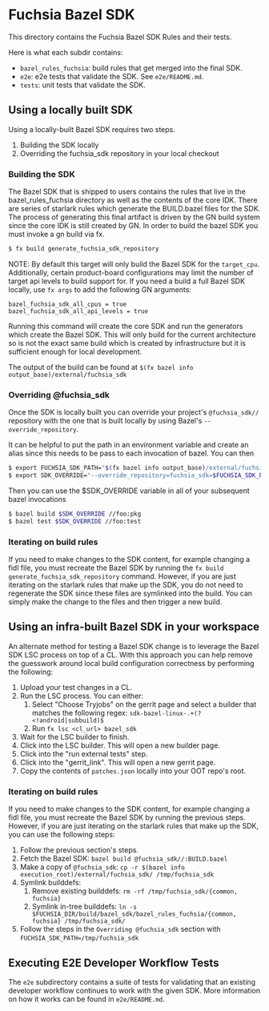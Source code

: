 # Fuchsia Bazel SDK

This directory contains the Fuchsia Bazel SDK Rules and their tests.

Here is what each subdir contains:

- `bazel_rules_fuchsia`: build rules that get merged into the final SDK.
- `e2e`: e2e tests that validate the SDK. See `e2e/README.md`.
- `tests`: unit tests that validate the SDK.

## Using a locally built SDK

Using a locally-built Bazel SDK requires two steps.

1. Building the SDK locally
1. Overriding the fuchsia_sdk repository in your local checkout

### Building the SDK

The Bazel SDK that is shipped to users contains the rules that live in the
bazel_rules_fuchsia directory as well as the contents of the core IDK. There are
series of starlark rules which generate the BUILD.bazel files for the SDK. The
process of generating this final artifact is driven by the GN build system since
the core IDK is still created by GN. In order to build the bazel SDK you must
invoke a gn build via fx.

```bash
$ fx build generate_fuchsia_sdk_repository
```

NOTE: By default this target will only build the Bazel SDK for the `target_cpu`.
Additionally, certain product-board configurations may limit the number of
target api levels to build support for.
If you need a build a full Bazel SDK locally, use `fx args` to add the following
GN arguments:

```
bazel_fuchsia_sdk_all_cpus = true
bazel_fuchsia_sdk_all_api_levels = true
```

Running this command will create the core SDK and run the generators which
create the Bazel SDK. This will only build for the current architecture so is
not the exact same build which is created by infrastructure but it is sufficient
enough for local development.

The output of the build can be found at
`$(fx bazel info output_base)/external/fuchsia_sdk`

### Overriding @fuchsia_sdk

Once the SDK is locally built you can override your project's `@fuchsia_sdk//`
repository with the one that is built locally by using Bazel's
`--override_repository`.

It can be helpful to put the path in an environment variable and create an alias
since this needs to be pass to each invocation of bazel. You can then

```bash
$ export FUCHSIA_SDK_PATH="$(fx bazel info output_base)/external/fuchsia_sdk"
$ export SDK_OVERRIDE="--override_repository=fuchsia_sdk=$FUCHSIA_SDK_PATH"
```

Then you can use the $SDK_OVERRIDE variable in all of your subsequent bazel
invocations

```bash
$ bazel build $SDK_OVERRIDE //foo:pkg
$ bazel test $SDK_OVERRIDE //foo:test
```

### Iterating on build rules

If you need to make changes to the SDK content, for example changing a fidl
file, you must recreate the Bazel SDK by running the
`fx build generate_fuchsia_sdk_repository` command. However, if you are just
iterating on the starlark rules that make up the SDK, you do not need to
regenerate the SDK since these files are symlinked into the build. You can
simply make the change to the files and then trigger a new build.

## Using an infra-built Bazel SDK in your workspace

An alternate method for testing a Bazel SDK change is to leverage the Bazel SDK
LSC process on top of a CL.
With this approach you can help remove the guesswork around local build
configuration correctness by performing the following:

1. Upload your test changes in a CL.
2. Run the LSC process. You can either:
    1. Select "Choose Tryjobs" on the gerrit page and select a builder that
       matches the following regex: `sdk-bazel-linux-.+(?<!android|subbuild)$`
    2. Run `fx lsc <cl_url> bazel_sdk`
3. Wait for the LSC builder to finish.
4. Click into the LSC builder. This will open a new builder page.
5. Click into the "run external tests" step.
6. Click into the "gerrit_link". This will open a new gerrit page.
7. Copy the contents of `patches.json` locally into your OOT repo's root.

### Iterating on build rules

If you need to make changes to the SDK content, for example changing a fidl
file, you must recreate the Bazel SDK by running the previous steps. However, if
you are just iterating on the starlark rules that make up the SDK, you can use
the following steps:

1. Follow the previous section's steps.
2. Fetch the Bazel SDK: `bazel build @fuchsia_sdk//:BUILD.bazel`
3. Make a copy of `@fuchsia_sdk`:
   `cp -r $(bazel info execution_root)/external/fuchsia_sdk/ /tmp/fuchsia_sdk`
4. Symlink builddefs:
    1. Remove existing builddefs: `rm -rf /tmp/fuchsia_sdk/{common, fuchsia}`
    2. Symlink in-tree builddefs:
        `ln -s $FUCHSIA_DIR/build/bazel_sdk/bazel_rules_fuchsia/{common, fuchsia} /tmp/fuchsia_sdk/`
5. Follow the steps in the `Overriding @fuchsia_sdk` section with
    `FUCHSIA_SDK_PATH=/tmp/fuchsia_sdk`

## Executing E2E Developer Workflow Tests

The `e2e` subdirectory contains a suite of tests for validating that an existing
developer workflow continues to work with the given SDK. More information on how
it works can be found in `e2e/README.md`.
